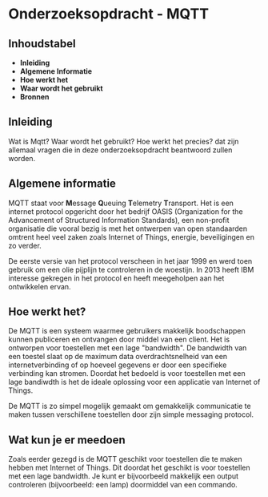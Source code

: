 # Onderzoeksopdracht - MQTT

## Inhoudstabel

- **Inleiding**
- **Algemene Informatie**
- **Hoe werkt het**
- **Waar wordt het gebruikt**
- **Bronnen**

## Inleiding
Wat is Mqtt? Waar wordt het gebruikt? Hoe werkt het precies? dat zijn allemaal vragen die in deze onderzoeksopdracht beantwoord zullen worden.

## Algemene informatie
MQTT staat voor **M**essage **Q**ueuing **T**elemetry **T**ransport. Het is een internet protocol opgericht door het bedrijf OASIS (Organization for the Advancement of Structured Information Standards), een non-profit organisatie die vooral bezig is met het ontwerpen van open standaarden omtrent heel veel zaken zoals Internet of Things, energie, beveiligingen en zo verder.

De eerste versie van het protocol verscheen in het jaar 1999 en werd toen gebruik om een olie pijplijn te controleren in de woestijn. In 2013 heeft IBM interesse gekregen in het protocol en heeft meegeholpen aan het ontwikkelen ervan.

## Hoe werkt het?
De MQTT is een systeem waarmee gebruikers makkelijk boodschappen kunnen publiceren en ontvangen door middel van een client. Het is ontworpen voor toestellen met een lage "bandwidth". De bandwidth van een toestel slaat op de maximum data overdrachtsnelheid van een internetverbinding of op hoeveel gegevens er door een specifieke verbinding kan stromen. Doordat het bedoeld is voor toestellen met een lage bandiwdth is het de ideale oplossing voor een applicatie van Internet of Things.

De MQTT is zo simpel mogelijk gemaakt om gemakkelijk communicatie te maken tussen verschillene toestellen door zijn simple messaging protocol.

## Wat kun je er meedoen
Zoals eerder gezegd is de MQTT geschikt voor toestellen die te maken hebben met Internet of Things. Dit doordat het geschikt is voor toestellen met een lage bandwidth. Je kunt er bijvoorbeeld makkelijk een output controleren (bijvoorbeeld: een lamp) doormiddel van een commando.


